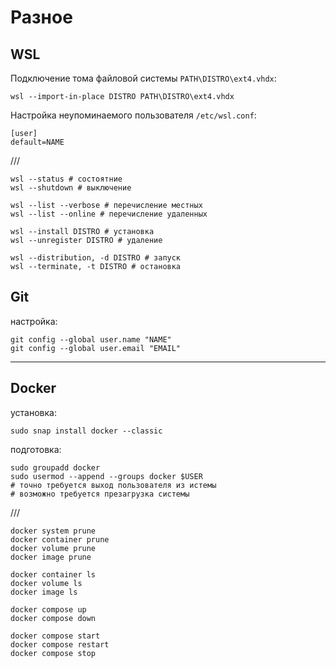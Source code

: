 # Разное

## WSL
Подключение тома файловой системы `PATH\DISTRO\ext4.vhdx`:
```console
wsl --import-in-place DISTRO PATH\DISTRO\ext4.vhdx
```
Настройка неупоминаемого пользователя `/etc/wsl.conf`:
```console
[user]
default=NAME
```
///
```console
wsl --status # состоятние
wsl --shutdown # выключение

wsl --list --verbose # перечисление местных
wsl --list --online # перечисление удаленных

wsl --install DISTRO # установка
wsl --unregister DISTRO # удаление

wsl --distribution, -d DISTRO # запуск
wsl --terminate, -t DISTRO # остановка
```
## Git
настройка:
```console
git config --global user.name "NAME"
git config --global user.email "EMAIL"
```
---
## Docker
установка:
```console
sudo snap install docker --classic
```
подготовка:
```
sudo groupadd docker
sudo usermod --append --groups docker $USER
# точно требуется выход пользователя из истемы
# возможно требуется презагрузка системы
```
///
```console
docker system prune
docker container prune
docker volume prune
docker image prune

docker container ls
docker volume ls
docker image ls

docker compose up
docker compose down

docker compose start
docker compose restart
docker compose stop
```
 
